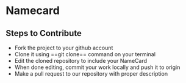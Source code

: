 # Namecard

## Steps to Contribute

- Fork the project to your github account
- Clone it using ==git clone== command on your terminal
- Edit the cloned repository to include your NameCard
- When done editing, commit your work locally and push it to origin
- Make a pull request to our repository with proper description
